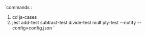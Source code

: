 `commands :
1.  cd js-cases
2. jest add-test subtract-test divide-test multiply-test --notify --config=config.json
 `
